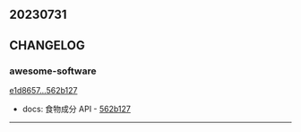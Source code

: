 ## 20230731

## CHANGELOG

### awesome-software

[e1d8657...562b127](https://github.com/zhbhun/awesome-software/compare/e1d8657...562b127)

* docs: 食物成分 API - [562b127](https://github.com/zhbhun/awesome-software/commit/562b127f9f57a70c1f003d6535e9bf04fb279398)

---


